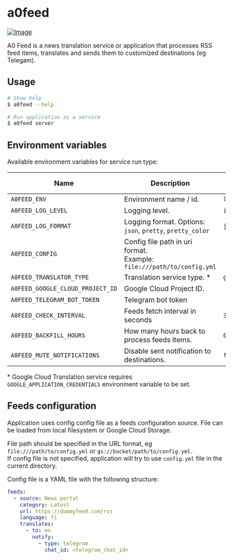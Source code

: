 # a0feed

[![Image](https://github.com/dlampsi/a0feed/actions/workflows/image.yml/badge.svg)](https://github.com/dlampsi/a0feed/actions/workflows/image.yml)

A0 Feed is a news translation service or application that processes RSS feed items, translates and sends them to customized destinations (eg Telegam).

## Usage

```bash
# Show help
$ a0feed --help

# Run application as a service
$ a0feed server
```

## Environment variables

Available environment variables for service run type:

| Name | Description | Default value |
| ---- | ----------- | ------------- |
| `A0FEED_ENV` | Environment name / id. | `local` |
| `A0FEED_LOG_LEVEL` | Logging level. | `info` |
| `A0FEED_LOG_FORMAT` | Logging format. Options: `json`, `pretty`, `pretty_color` | `json` |
| `A0FEED_CONFIG` | Config file path in uri format.<br>Example: `file:///path/to/config.yml` | |
| `A0FEED_TRANSLATOR_TYPE` | Translation service type. * | `google_cloud` |
| `A0FEED_GOOGLE_CLOUD_PROJECT_ID` | Google Cloud Project ID. | |
| `A0FEED_TELEGRAM_BOT_TOKEN` | Telegram bot token |  |
| `A0FEED_CHECK_INTERVAL` | Feeds fetch interval in seconds | `300` |
| `A0FEED_BACKFILL_HOURS` | How many hours back to process feeds items. | `0` |
| `A0FEED_MUTE_NOTIFICATIONS` | Disable sent notification to destinations. | `false` |

\* Google Cloud Translation service requires `GOOGLE_APPLICATION_CREDENTIALS` environment variable to be set.

## Feeds configuration

Application uses config config file as a feeds configuration source. File can be loaded from local filesystem or Google Cloud Storage.

File path should be specified in the URL format, eg `file:///path/to/config.yml` or `gs://bucket/path/to/config.yml`. <br>
If config file is not specified, application will try to use `config.yml` file in the current directory.

Config file is a YAML file with the following structure:

```yaml
feeds:
  - source: News portal
    category: Latest
    url: https://dummyfeed.com/rss
    language: fi
    translates:
      - to: en
        notify:
          - type: telegram
            chat_id: <telegram_chat_id>
```
